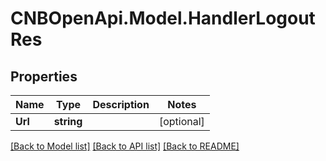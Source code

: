 # CNBOpenApi.Model.HandlerLogoutRes

## Properties

Name | Type | Description | Notes
------------ | ------------- | ------------- | -------------
**Url** | **string** |  | [optional] 

[[Back to Model list]](../../README.md#documentation-for-models) [[Back to API list]](../../README.md#documentation-for-api-endpoints) [[Back to README]](../../README.md)


